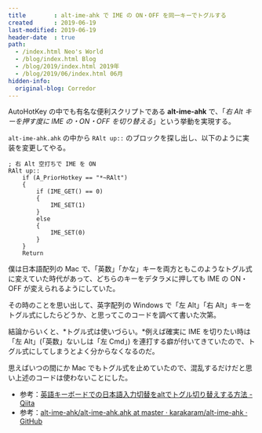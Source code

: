 ```yaml
---
title        : alt-ime-ahk で IME の ON・OFF を同一キーでトグルする
created      : 2019-06-19
last-modified: 2019-06-19
header-date  : true
path:
  - /index.html Neo's World
  - /blog/index.html Blog
  - /blog/2019/index.html 2019年
  - /blog/2019/06/index.html 06月
hidden-info:
  original-blog: Corredor
---
```


AutoHotKey の中でも有名な便利スクリプトである **alt-ime-ahk** で、「*右 Alt キーを押す度に IME の・ON・OFF を切り替える*」という挙動を実現する。

`alt-ime-ahk.ahk` の中から `RAlt up::` のブロックを探し出し、以下のように実装を変更してやる。

```autohotkey
; 右 Alt 空打ちで IME を ON
RAlt up::
    if (A_PriorHotkey == "*~RAlt")
    {
        if (IME_GET() == 0)
        {
            IME_SET(1)
        }
        else
        {
            IME_SET(0)
        }
    }
    Return
```

僕は日本語配列の Mac で、「英数」「かな」キーを両方ともこのようなトグル式に変えていた時代があって、どちらのキーをデタラメに押しても IME の ON・OFF が変えられるようにしていた。

その時のことを思い出して、英字配列の Windows で「左 Alt」「右 Alt」キーをトグル式にしたらどうか、と思ってこのコードを調べて書いた次第。

結論からいくと、*トグル式は使いづらい。*例えば確実に IME を切りたい時は「左 Alt」(「英数」ないしは「左 Cmd」) を連打する癖が付いてきていたので、トグル式にしてしまうとよく分からなくなるのだ。

思えばいつの間にか Mac でもトグル式を止めていたので、混乱するだけだと思い上述のコードは使わないことにした。

- 参考：[英語キーボードでの日本語入力切替をaltでトグル切り替えする方法 - Qiita](https://qiita.com/MarkAda/items/90861e42d45bc7c26ccc)
- 参考：[alt-ime-ahk/alt-ime-ahk.ahk at master · karakaram/alt-ime-ahk · GitHub](https://github.com/karakaram/alt-ime-ahk/blob/master/alt-ime-ahk.ahk)
